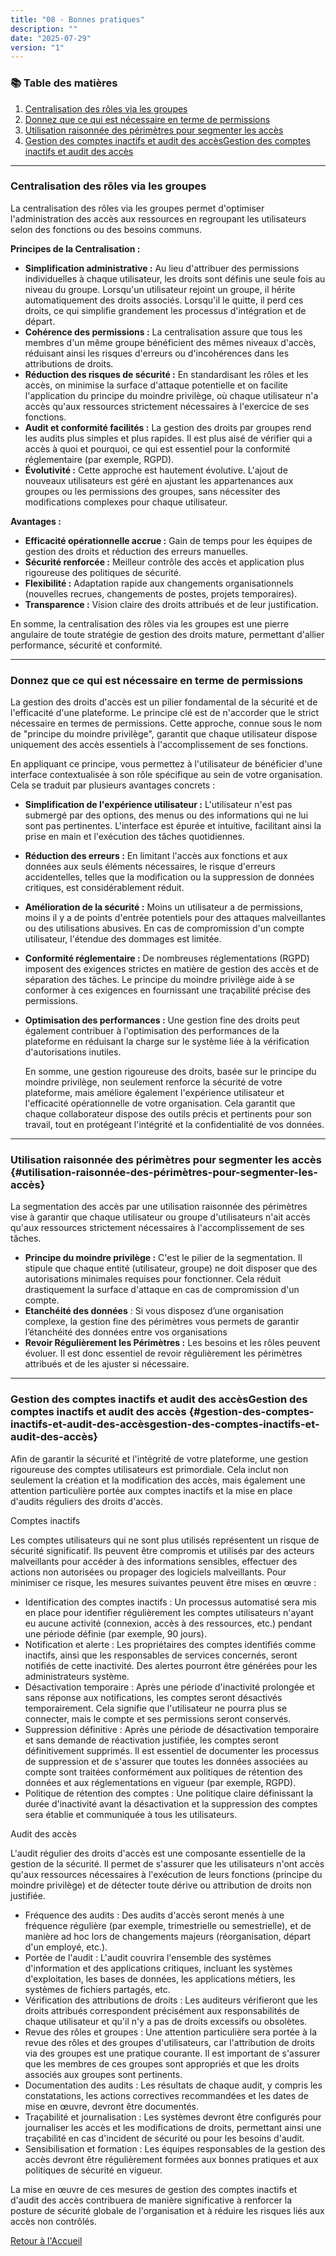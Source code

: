 ```yaml
---
title: "08 - Bonnes pratiques"
description: ""
date: "2025-07-29"
version: "1"
---
```


### 📚 Table des matières

1. [Centralisation des rôles via les groupes](#centralisation-des-rôles-via-les-groupes)
2. [Donnez que ce qui est nécessaire en terme de permissions](#donnez-que-ce-qui-est-nécessaire-en-terme-de-permissions)
3. [Utilisation raisonnée des périmètres pour segmenter les accès](#utilisation-raisonnée-des-périmètres-pour-segmenter-les-accès)
4. [Gestion des comptes inactifs et audit des accèsGestion des comptes inactifs et audit des accès](#gestion-des-comptes-inactifs-et-audit-des-accèsgestion-des-comptes-inactifs-et-audit-des-accès)

--- 

### Centralisation des rôles via les groupes

La centralisation des rôles via les groupes permet d'optimiser l'administration des accès aux ressources en regroupant les utilisateurs selon des fonctions ou des besoins communs.

**Principes de la Centralisation :**

* **Simplification administrative :** Au lieu d'attribuer des permissions individuelles à chaque utilisateur, les droits sont définis une seule fois au niveau du groupe. Lorsqu'un utilisateur rejoint un groupe, il hérite automatiquement des droits associés. Lorsqu'il le quitte, il perd ces droits, ce qui simplifie grandement les processus d'intégration et de départ.  
* **Cohérence des permissions :** La centralisation assure que tous les membres d'un même groupe bénéficient des mêmes niveaux d'accès, réduisant ainsi les risques d'erreurs ou d'incohérences dans les attributions de droits.  
* **Réduction des risques de sécurité :** En standardisant les rôles et les accès, on minimise la surface d'attaque potentielle et on facilite l'application du principe du moindre privilège, où chaque utilisateur n'a accès qu'aux ressources strictement nécessaires à l'exercice de ses fonctions.  
* **Audit et conformité facilités :** La gestion des droits par groupes rend les audits plus simples et plus rapides. Il est plus aisé de vérifier qui a accès à quoi et pourquoi, ce qui est essentiel pour la conformité réglementaire (par exemple, RGPD).  
* **Évolutivité :** Cette approche est hautement évolutive. L'ajout de nouveaux utilisateurs est géré en ajustant les appartenances aux groupes ou les permissions des groupes, sans nécessiter des modifications complexes pour chaque utilisateur.

**Avantages :**

* **Efficacité opérationnelle accrue :** Gain de temps pour les équipes de gestion des droits et réduction des erreurs manuelles.  
* **Sécurité renforcée :** Meilleur contrôle des accès et application plus rigoureuse des politiques de sécurité.  
* **Flexibilité :** Adaptation rapide aux changements organisationnels (nouvelles recrues, changements de postes, projets temporaires).  
* **Transparence :** Vision claire des droits attribués et de leur justification.

En somme, la centralisation des rôles via les groupes est une pierre angulaire de toute stratégie de gestion des droits mature, permettant d'allier performance, sécurité et conformité.

--- 

### Donnez que ce qui est nécessaire en terme de permissions

La gestion des droits d'accès est un pilier fondamental de la sécurité et de l'efficacité d'une plateforme. Le principe clé est de n'accorder que le strict nécessaire en termes de permissions. Cette approche, connue sous le nom de "principe du moindre privilège", garantit que chaque utilisateur dispose uniquement des accès essentiels à l'accomplissement de ses fonctions.

En appliquant ce principe, vous permettez à l'utilisateur de bénéficier d'une interface contextualisée à son rôle spécifique au sein de votre organisation. Cela se traduit par plusieurs avantages concrets :

* **Simplification de l'expérience utilisateur :** L'utilisateur n'est pas submergé par des options, des menus ou des informations qui ne lui sont pas pertinentes. L'interface est épurée et intuitive, facilitant ainsi la prise en main et l'exécution des tâches quotidiennes.  
* **Réduction des erreurs :** En limitant l'accès aux fonctions et aux données aux seuls éléments nécessaires, le risque d'erreurs accidentelles, telles que la modification ou la suppression de données critiques, est considérablement réduit.  
* **Amélioration de la sécurité :** Moins un utilisateur a de permissions, moins il y a de points d'entrée potentiels pour des attaques malveillantes ou des utilisations abusives. En cas de compromission d'un compte utilisateur, l'étendue des dommages est limitée.  
* **Conformité réglementaire :** De nombreuses réglementations (RGPD) imposent des exigences strictes en matière de gestion des accès et de séparation des tâches. Le principe du moindre privilège aide à se conformer à ces exigences en fournissant une traçabilité précise des permissions.  
* **Optimisation des performances :** Une gestion fine des droits peut également contribuer à l'optimisation des performances de la plateforme en réduisant la charge sur le système liée à la vérification d'autorisations inutiles.

  En somme, une gestion rigoureuse des droits, basée sur le principe du moindre privilège, non seulement renforce la sécurité de votre plateforme, mais améliore également l'expérience utilisateur et l'efficacité opérationnelle de votre organisation. Cela garantit que chaque collaborateur dispose des outils précis et pertinents pour son travail, tout en protégeant l'intégrité et la confidentialité de vos données.

--- 

### Utilisation raisonnée des périmètres pour segmenter les accès {#utilisation-raisonnée-des-périmètres-pour-segmenter-les-accès}

La segmentation des accès par une utilisation raisonnée des périmètres vise à garantir que chaque utilisateur ou groupe d'utilisateurs n'ait accès qu'aux ressources strictement nécessaires à l'accomplissement de ses tâches.

- **Principe du moindre privilège :** C'est le pilier de la segmentation. Il stipule que chaque entité (utilisateur, groupe) ne doit disposer que des autorisations minimales requises pour fonctionner. Cela réduit drastiquement la surface d'attaque en cas de compromission d'un compte.  
- **Etanchéité des données** : Si vous disposez d’une organisation complexe, la gestion fine des périmètres vous permets de garantir l’étanchéité des données entre vos organisations  
- **Revoir Régulièrement les Périmètres :** Les besoins et les rôles peuvent évoluer. Il est donc essentiel de revoir régulièrement les périmètres attribués et de les ajuster si nécessaire.

--- 

### Gestion des comptes inactifs et audit des accèsGestion des comptes inactifs et audit des accès {#gestion-des-comptes-inactifs-et-audit-des-accèsgestion-des-comptes-inactifs-et-audit-des-accès}

  Afin de garantir la sécurité et l'intégrité de votre plateforme, une gestion rigoureuse des comptes utilisateurs est primordiale. Cela inclut non seulement la création et la modification des accès, mais également une attention particulière portée aux comptes inactifs et la mise en place d'audits réguliers des droits d'accès.

  Comptes inactifs

  Les comptes utilisateurs qui ne sont plus utilisés représentent un risque de sécurité significatif. Ils peuvent être compromis et utilisés par des acteurs malveillants pour accéder à des informations sensibles, effectuer des actions non autorisées ou propager des logiciels malveillants. Pour minimiser ce risque, les mesures suivantes peuvent être mises en œuvre :

* Identification des comptes inactifs : Un processus automatisé sera mis en place pour identifier régulièrement les comptes utilisateurs n'ayant eu aucune activité (connexion, accès à des ressources, etc.) pendant une période définie (par exemple, 90 jours).  
* Notification et alerte : Les propriétaires des comptes identifiés comme inactifs, ainsi que les responsables de services concernés, seront notifiés de cette inactivité. Des alertes pourront être générées pour les administrateurs système.  
* Désactivation temporaire : Après une période d'inactivité prolongée et sans réponse aux notifications, les comptes seront désactivés temporairement. Cela signifie que l'utilisateur ne pourra plus se connecter, mais le compte et ses permissions seront conservés.  
* Suppression définitive : Après une période de désactivation temporaire et sans demande de réactivation justifiée, les comptes seront définitivement supprimés. Il est essentiel de documenter les processus de suppression et de s'assurer que toutes les données associées au compte sont traitées conformément aux politiques de rétention des données et aux réglementations en vigueur (par exemple, RGPD).  
* Politique de rétention des comptes : Une politique claire définissant la durée d'inactivité avant la désactivation et la suppression des comptes sera établie et communiquée à tous les utilisateurs.

Audit des accès

L'audit régulier des droits d'accès est une composante essentielle de la gestion de la sécurité. Il permet de s'assurer que les utilisateurs n'ont accès qu'aux ressources nécessaires à l'exécution de leurs fonctions (principe du moindre privilège) et de détecter toute dérive ou attribution de droits non justifiée.

* Fréquence des audits : Des audits d'accès seront menés à une fréquence régulière (par exemple, trimestrielle ou semestrielle), et de manière ad hoc lors de changements majeurs (réorganisation, départ d'un employé, etc.).  
* Portée de l'audit : L'audit couvrira l'ensemble des systèmes d'information et des applications critiques, incluant les systèmes d'exploitation, les bases de données, les applications métiers, les systèmes de fichiers partagés, etc.  
* Vérification des attributions de droits : Les auditeurs vérifieront que les droits attribués correspondent précisément aux responsabilités de chaque utilisateur et qu'il n'y a pas de droits excessifs ou obsolètes.  
* Revue des rôles et groupes : Une attention particulière sera portée à la revue des rôles et des groupes d'utilisateurs, car l'attribution de droits via des groupes est une pratique courante. Il est important de s'assurer que les membres de ces groupes sont appropriés et que les droits associés aux groupes sont pertinents.  
* Documentation des audits : Les résultats de chaque audit, y compris les constatations, les actions correctives recommandées et les dates de mise en œuvre, devront être documentés.  
* Traçabilité et journalisation : Les systèmes devront être configurés pour journaliser les accès et les modifications de droits, permettant ainsi une traçabilité en cas d'incident de sécurité ou pour les besoins d'audit.  
* Sensibilisation et formation : Les équipes responsables de la gestion des accès devront être régulièrement formées aux bonnes pratiques et aux politiques de sécurité en vigueur.

La mise en œuvre de ces mesures de gestion des comptes inactifs et d'audit des accès contribuera de manière significative à renforcer la posture de sécurité globale de l'organisation et à réduire les risques liés aux accès non contrôlés.


[Retour à l'Accueil](../accueil)